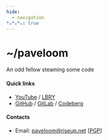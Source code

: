 ```yaml
---
hide:
  - navigation
ᴴₒᴴₒᴴₒ: true
---
```


# ~/paveloom

An odd fellow steaming some code

#### Quick links

- [YouTube](https://youtube.com/Paveloom) / [LBRY](https://odysee.com/@paveloom:e)
- [GitHub](https://github.com/Paveloom) / [GitLab](https://gitlab.com/paveloom) / [Codeberg](https://codeberg.org/paveloom)

#### Contacts

- Email: [paveloom@riseup.net](mailto:paveloom@riseup.net) [[PGP](assets/pgp.txt)]
